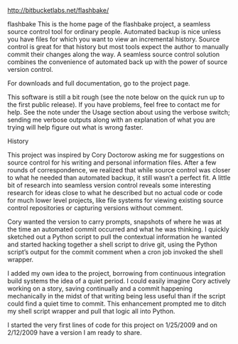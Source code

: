 http://bitbucketlabs.net/flashbake/

flashbake
This is the home page of the flashbake project, a seamless source control tool for ordinary people.  Automated backup is nice unless you have files for which you want to view an incremental history.  Source control is great for that history but most tools expect the author to manually commit their changes along the way.  A seamless source control solution combines the convenience of automated back up with the power of source version control.

For downloads and full documentation, go to the project page.

This software is still a bit rough (see the note below on the quick run up to the first public release).  If you have problems, feel free to contact me for help.  See the note under the Usage section about using the verbose switch; sending me verbose outputs along with an explanation of what you are trying will help figure out what is wrong faster.

History

This project was inspired by Cory Doctorow asking me for suggestions on source control for his writing and personal information files.  After a few rounds of correspondence, we realized that while source control was closer to what he needed than automated backup, it still wasn’t a perfect fit.  A little bit of research into seamless version control reveals some interesting research for ideas close to what he described but no actual code or code for much lower level projects, like file systems for viewing existing source control repositories or capturing versions without comment.

Cory wanted the version to carry prompts, snapshots of where he was at the time an automated commit occurred and what he was thinking.  I quickly sketched out a Python script to pull the contextual information he wanted and started hacking together a shell script to drive git, using the Python script’s output for the commit comment when a cron job invoked the shell wrapper.

I added my own idea to the project, borrowing from continuous integration build systems the idea of a quiet period.  I could easily imagine Cory actively working on a story, saving continually and a commit happening mechanically in the midst of that writing being less useful than if the script could find a quiet time to commit.  This enhancement prompted me to ditch my shell script wrapper and pull that logic all into Python.

I started the very first lines of code for this project on 1/25/2009 and on 2/12/2009 have a version I am ready to share.

